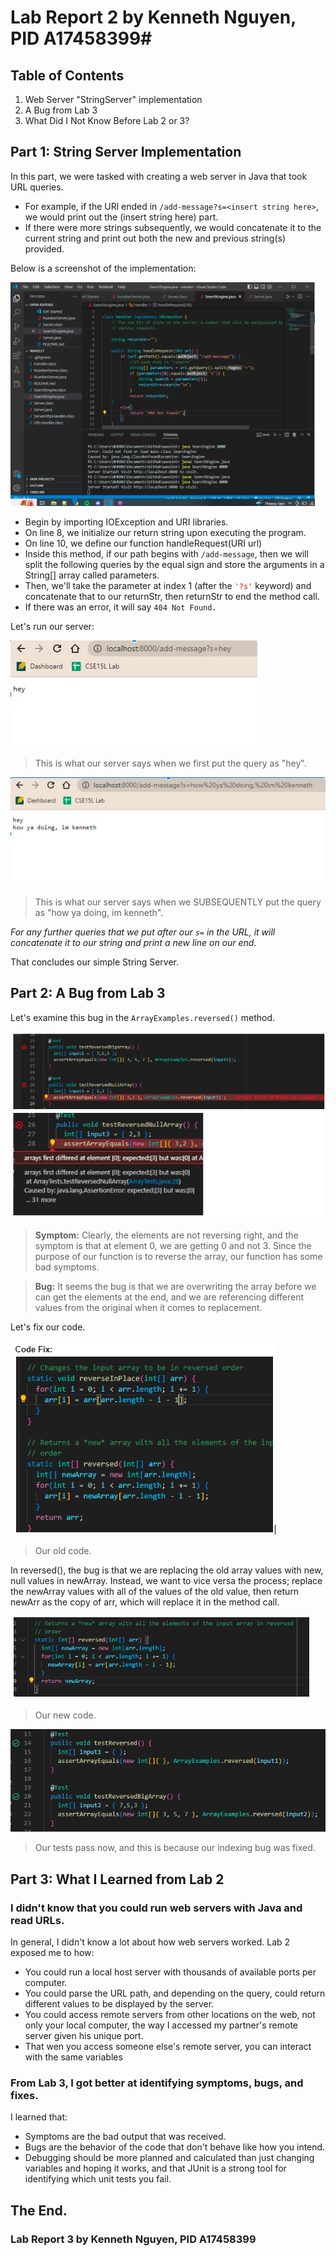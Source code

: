 # Lab Report 2 by Kenneth Nguyen, PID A17458399#
## Table of Contents
1. Web Server "StringServer" implementation
2. A Bug from Lab 3
3. What Did I Not Know Before Lab 2 or 3?

## Part 1: String Server Implementation
In this part, we were tasked with creating a web server in Java that took URL queries.
* For example, if the URl ended in `/add-message?s=<insert string here>`, we would print out the (insert string here) part.
* If there were more strings subsequently, we would concatenate it to the current string and print out both the new and previous string(s) provided.
  
Below is a screenshot of the implementation:
  
![(Screenshot of our VSCode and source code](./SearchEngineSS.jpg)
* Begin by importing IOException and URI libraries.
* On line 8, we initialize our return string upon executing the program.
* On line 10, we define our function handleRequest(URI url)
* Inside this method, if our path begins with `/add-message`, then we will split the following queries by the equal sign and store the arguments in a String\[] array called parameters.  
* Then, we'll take the parameter at index 1 (after the <span style="color:red"> `'?s'`</span> keyword) and concatenate that to our returnStr, then returnStr to end the method call.
* If there was an error, it will say `404 Not Found.`

Let's run our server:

![(Screenshot of our server running with the first paramter](./searchEngine1SS.jpg)
> This is what our server says when we first put the query as "hey".
> 


![(Screenshot of our server running with the second paramter](./searchEngine2SS.jpg)
> This is what our server says when we SUBSEQUENTLY put the query as "how ya doing, im kenneth".

*For any further queries that we put after our `s=` in the URL, it will concatenate it to our string and print a new line on our end.*

That concludes our simple String Server.

## Part 2: A Bug from Lab 3

Let's examine this bug in the `ArrayExamples.reversed()` method.

![(Screenshot of our failed reversed method](./reversed1SS.jpg)
> **Symptom:** Clearly, the elements are not reversing right, and the symptom is that at element 0, we are getting 0 and not 3. Since the purpose of our function is to reverse the array, our function has some bad symptoms.

> **Bug:** It seems the bug is that we are overwriting the array before we can get the elements at the end, and we are referencing different values from the original when it comes to replacement.

Let's fix our code.

![(Screenshot of our failed reversed method](./reversed2SS.jpg)
> Our old code.

In reversed(), the bug is that we are replacing the old array values with new, null values in newArray. Instead, we want to vice versa the process; replace the newArray values with all of the values of the old value, then return newArr as the copy of arr, which will replace it in the method call.

![(Screenshot of our fixed reversed method](./reversed3SS.jpg)
> Our new code.


![(Screenshot of our Passed Tests](./reversed4SS.jpg)
> Our tests pass now, and this is because our indexing bug was fixed.

## Part 3: What I Learned from Lab 2

### I didn't know that you could run web servers with Java and read URLs.
In general, I didn't know a lot about how web servers worked. Lab 2 exposed me to how:
* You could run a local host server with thousands of available ports per computer.
* You could parse the URL path, and depending on the query, could return different values to be displayed by the server.
* You could access remote servers from other locations on the web, not only your local computer, the way I accessed my partner's remote server given his unique port. 
* That wen you access someone else's remote server, you can interact with the same variables

### From Lab 3, I got better at identifying symptoms, bugs, and fixes.
I learned that:
* Symptoms are the bad output that was received.
* Bugs are the behavior of the code that don't behave like how you intend.
* Debugging should be more planned and calculated than just changing variables and hoping it works, and that JUnit is a strong tool for identifying which unit tests you fail.

## The End.
### Lab Report 3 by Kenneth Nguyen, PID A17458399
